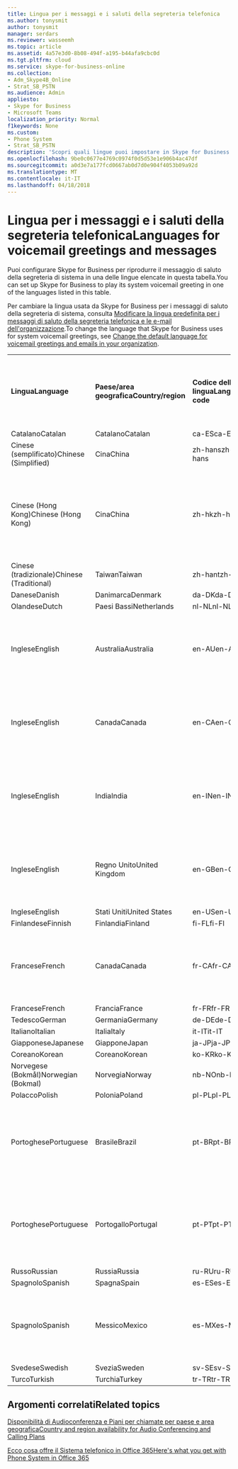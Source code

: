 ```yaml
---
title: Lingua per i messaggi e i saluti della segreteria telefonica
ms.author: tonysmit
author: tonysmit
manager: serdars
ms.reviewer: wasseemh
ms.topic: article
ms.assetid: 4a57e3d0-8b08-494f-a195-b44afa9cbc0d
ms.tgt.pltfrm: cloud
ms.service: skype-for-business-online
ms.collection:
- Adm_Skype4B_Online
- Strat_SB_PSTN
ms.audience: Admin
appliesto:
- Skype for Business
- Microsoft Teams
localization_priority: Normal
f1keywords: None
ms.custom:
- Phone System
- Strat_SB_PSTN
description: 'Scopri quali lingue puoi impostare in Skype for Business per i messaggi di sistema predefiniti. '
ms.openlocfilehash: 9be0c0677e4769c0974f0d5d53e1e906b4ac47df
ms.sourcegitcommit: a0d3e7a177fcd0667ab0d7d0e904f4053b09a92d
ms.translationtype: MT
ms.contentlocale: it-IT
ms.lasthandoff: 04/18/2018
---
```

# <a name="languages-for-voicemail-greetings-and-messages"></a><span data-ttu-id="96e02-103">Lingua per i messaggi e i saluti della segreteria telefonica</span><span class="sxs-lookup"><span data-stu-id="96e02-103">Languages for voicemail greetings and messages</span></span>

<span data-ttu-id="96e02-104">Puoi configurare Skype for Business per riprodurre il messaggio di saluto della segreteria di sistema in una delle lingue elencate in questa tabella.</span><span class="sxs-lookup"><span data-stu-id="96e02-104">You can set up Skype for Business to play its system voicemail greeting in one of the languages listed in this table.</span></span>
  
<span data-ttu-id="96e02-105">Per cambiare la lingua usata da Skype for Business per i messaggi di saluto della segreteria di sistema, consulta [Modificare la lingua predefinita per i messaggi di saluto della segreteria telefonica e le e-mail dell'organizzazione](change-the-default-language-for-greetings-and-emails.md).</span><span class="sxs-lookup"><span data-stu-id="96e02-105">To change the language that Skype for Business uses for system voicemail greetings, see [Change the default language for voicemail greetings and emails in your organization](change-the-default-language-for-greetings-and-emails.md).</span></span>
  
|||||||
|:-----|:-----|:-----|:-----|:-----|:-----|
|<span data-ttu-id="96e02-106">**Lingua**</span><span class="sxs-lookup"><span data-stu-id="96e02-106">**Language**</span></span> <br/> |<span data-ttu-id="96e02-107">**Paese/area geografica**</span><span class="sxs-lookup"><span data-stu-id="96e02-107">**Country/region**</span></span> <br/> |<span data-ttu-id="96e02-108">**Codice della lingua**</span><span class="sxs-lookup"><span data-stu-id="96e02-108">**Language code**</span></span> <br/> |<span data-ttu-id="96e02-109">**Disponibile da mostrare agli utenti in una e-mail?**</span><span class="sxs-lookup"><span data-stu-id="96e02-109">**Available for a user to see it in email?**</span></span> <br/> |<span data-ttu-id="96e02-110">**Disponibile quando l'utente chiama?**</span><span class="sxs-lookup"><span data-stu-id="96e02-110">**Available when the user calls in?**</span></span> <br/> |<span data-ttu-id="96e02-111">**Trascrizione disponibile?**</span><span class="sxs-lookup"><span data-stu-id="96e02-111">**Transcription available?**</span></span> <br/> |
|<span data-ttu-id="96e02-112">Catalano</span><span class="sxs-lookup"><span data-stu-id="96e02-112">Catalan</span></span>  <br/> |<span data-ttu-id="96e02-113">Catalano</span><span class="sxs-lookup"><span data-stu-id="96e02-113">Catalan</span></span>  <br/> |<span data-ttu-id="96e02-114">ca-ES</span><span class="sxs-lookup"><span data-stu-id="96e02-114">ca-ES</span></span>  <br/> |<span data-ttu-id="96e02-115">Sì</span><span class="sxs-lookup"><span data-stu-id="96e02-115">Yes</span></span>  <br/> |<span data-ttu-id="96e02-116">Sì</span><span class="sxs-lookup"><span data-stu-id="96e02-116">Yes</span></span>  <br/> |<span data-ttu-id="96e02-117">No</span><span class="sxs-lookup"><span data-stu-id="96e02-117">No</span></span>  <br/> |
|<span data-ttu-id="96e02-118">Cinese (semplificato)</span><span class="sxs-lookup"><span data-stu-id="96e02-118">Chinese (Simplified)</span></span>  <br/> |<span data-ttu-id="96e02-119">Cina</span><span class="sxs-lookup"><span data-stu-id="96e02-119">China</span></span>  <br/> |<span data-ttu-id="96e02-120">zh-hans</span><span class="sxs-lookup"><span data-stu-id="96e02-120">zh-hans</span></span>  <br/> |<span data-ttu-id="96e02-121">Sì</span><span class="sxs-lookup"><span data-stu-id="96e02-121">Yes</span></span>  <br/> |<span data-ttu-id="96e02-122">Sì</span><span class="sxs-lookup"><span data-stu-id="96e02-122">Yes</span></span>  <br/> |<span data-ttu-id="96e02-123">Sì</span><span class="sxs-lookup"><span data-stu-id="96e02-123">Yes</span></span>  <br/> |
|<span data-ttu-id="96e02-124">Cinese (Hong Kong)</span><span class="sxs-lookup"><span data-stu-id="96e02-124">Chinese (Hong Kong)</span></span>  <br/> |<span data-ttu-id="96e02-125">Cina</span><span class="sxs-lookup"><span data-stu-id="96e02-125">China</span></span>  <br/> |<span data-ttu-id="96e02-126">zh-hk</span><span class="sxs-lookup"><span data-stu-id="96e02-126">zh-hk</span></span>  <br/> |<span data-ttu-id="96e02-127">Sì, ma viene utilizzato il cinese (tradizionale) (zh-hant).</span><span class="sxs-lookup"><span data-stu-id="96e02-127">Yes, but Chinese (Traditional) (zh-hant) is used.</span></span>  <br/> | <span data-ttu-id="96e02-128">Sì</span><span class="sxs-lookup"><span data-stu-id="96e02-128">Yes</span></span> <br/> |<span data-ttu-id="96e02-129">Sì, ma viene utilizzato il cinese (tradizionale) (zh-hant).</span><span class="sxs-lookup"><span data-stu-id="96e02-129">Yes, but Chinese (Traditional) (zh-hant) is used.</span></span>  <br/> |
|<span data-ttu-id="96e02-130">Cinese (tradizionale)</span><span class="sxs-lookup"><span data-stu-id="96e02-130">Chinese (Traditional)</span></span>  <br/> |<span data-ttu-id="96e02-131">Taiwan</span><span class="sxs-lookup"><span data-stu-id="96e02-131">Taiwan</span></span>  <br/> |<span data-ttu-id="96e02-132">zh-hant</span><span class="sxs-lookup"><span data-stu-id="96e02-132">zh-hant</span></span>  <br/> |<span data-ttu-id="96e02-133">Sì</span><span class="sxs-lookup"><span data-stu-id="96e02-133">Yes</span></span>  <br/> |<span data-ttu-id="96e02-134">Sì</span><span class="sxs-lookup"><span data-stu-id="96e02-134">Yes</span></span>  <br/> |<span data-ttu-id="96e02-135">No</span><span class="sxs-lookup"><span data-stu-id="96e02-135">No</span></span>  <br/> |
|<span data-ttu-id="96e02-136">Danese</span><span class="sxs-lookup"><span data-stu-id="96e02-136">Danish</span></span>  <br/> |<span data-ttu-id="96e02-137">Danimarca</span><span class="sxs-lookup"><span data-stu-id="96e02-137">Denmark</span></span>  <br/> |<span data-ttu-id="96e02-138">da-DK</span><span class="sxs-lookup"><span data-stu-id="96e02-138">da-DK</span></span>  <br/> |<span data-ttu-id="96e02-139">Sì</span><span class="sxs-lookup"><span data-stu-id="96e02-139">Yes</span></span>  <br/> |<span data-ttu-id="96e02-140">Sì</span><span class="sxs-lookup"><span data-stu-id="96e02-140">Yes</span></span>  <br/> |<span data-ttu-id="96e02-141">No</span><span class="sxs-lookup"><span data-stu-id="96e02-141">No</span></span>  <br/> |
|<span data-ttu-id="96e02-142">Olandese</span><span class="sxs-lookup"><span data-stu-id="96e02-142">Dutch</span></span>  <br/> |<span data-ttu-id="96e02-143">Paesi Bassi</span><span class="sxs-lookup"><span data-stu-id="96e02-143">Netherlands</span></span>  <br/> |<span data-ttu-id="96e02-144">nl-NL</span><span class="sxs-lookup"><span data-stu-id="96e02-144">nl-NL</span></span>  <br/> |<span data-ttu-id="96e02-145">Sì</span><span class="sxs-lookup"><span data-stu-id="96e02-145">Yes</span></span>  <br/> |<span data-ttu-id="96e02-146">Sì</span><span class="sxs-lookup"><span data-stu-id="96e02-146">Yes</span></span>  <br/> |<span data-ttu-id="96e02-147">No</span><span class="sxs-lookup"><span data-stu-id="96e02-147">No</span></span>  <br/> |
|<span data-ttu-id="96e02-148">Inglese</span><span class="sxs-lookup"><span data-stu-id="96e02-148">English</span></span>  <br/> |<span data-ttu-id="96e02-149">Australia</span><span class="sxs-lookup"><span data-stu-id="96e02-149">Australia</span></span>  <br/> |<span data-ttu-id="96e02-150">en-AU</span><span class="sxs-lookup"><span data-stu-id="96e02-150">en-AU</span></span>  <br/> |<span data-ttu-id="96e02-151">Sì, ma viene utilizzato l'inglese americano (en-US).</span><span class="sxs-lookup"><span data-stu-id="96e02-151">Yes, but US English (en-US) is used.</span></span>  <br/> |<span data-ttu-id="96e02-152">Sì</span><span class="sxs-lookup"><span data-stu-id="96e02-152">Yes</span></span>  <br/> |<span data-ttu-id="96e02-153">Sì, ma viene utilizzato l'inglese americano (en-US).</span><span class="sxs-lookup"><span data-stu-id="96e02-153">Yes, but US English (en-US) is used.</span></span>  <br/> |
|<span data-ttu-id="96e02-154">Inglese</span><span class="sxs-lookup"><span data-stu-id="96e02-154">English</span></span>  <br/> |<span data-ttu-id="96e02-155">Canada</span><span class="sxs-lookup"><span data-stu-id="96e02-155">Canada</span></span>  <br/> |<span data-ttu-id="96e02-156">en-CA</span><span class="sxs-lookup"><span data-stu-id="96e02-156">en-CA</span></span>  <br/> |<span data-ttu-id="96e02-157">Sì, ma viene utilizzato l'inglese americano (en-US).</span><span class="sxs-lookup"><span data-stu-id="96e02-157">Yes, but US English (en-US) is used.</span></span>  <br/> |<span data-ttu-id="96e02-158">Sì</span><span class="sxs-lookup"><span data-stu-id="96e02-158">Yes</span></span>  <br/> |<span data-ttu-id="96e02-159">Sì, ma viene utilizzato l'inglese americano (en-US).</span><span class="sxs-lookup"><span data-stu-id="96e02-159">Yes, but US English (en-US) is used.</span></span>  <br/> |
|<span data-ttu-id="96e02-160">Inglese</span><span class="sxs-lookup"><span data-stu-id="96e02-160">English</span></span>  <br/> |<span data-ttu-id="96e02-161">India</span><span class="sxs-lookup"><span data-stu-id="96e02-161">India</span></span>  <br/> |<span data-ttu-id="96e02-162">en-IN</span><span class="sxs-lookup"><span data-stu-id="96e02-162">en-IN</span></span>  <br/> |<span data-ttu-id="96e02-163">Sì, ma viene utilizzato l'inglese americano (en-US).</span><span class="sxs-lookup"><span data-stu-id="96e02-163">Yes, but US English (en-US) is used.</span></span>  <br/> |<span data-ttu-id="96e02-164">Sì</span><span class="sxs-lookup"><span data-stu-id="96e02-164">Yes</span></span>  <br/> |<span data-ttu-id="96e02-165">Sì, ma viene utilizzato l'inglese americano (en-US).</span><span class="sxs-lookup"><span data-stu-id="96e02-165">Yes, but US English (en-US) is used.</span></span>  <br/> |
|<span data-ttu-id="96e02-166">Inglese</span><span class="sxs-lookup"><span data-stu-id="96e02-166">English</span></span>  <br/> |<span data-ttu-id="96e02-167">Regno Unito</span><span class="sxs-lookup"><span data-stu-id="96e02-167">United Kingdom</span></span>  <br/> |<span data-ttu-id="96e02-168">en-GB</span><span class="sxs-lookup"><span data-stu-id="96e02-168">en-GB</span></span>  <br/> |<span data-ttu-id="96e02-169">Sì, ma viene utilizzato l'inglese americano (en-US).</span><span class="sxs-lookup"><span data-stu-id="96e02-169">Yes, but US English (en-US) is used.</span></span>  <br/> |<span data-ttu-id="96e02-170">Sì</span><span class="sxs-lookup"><span data-stu-id="96e02-170">Yes</span></span>  <br/> |<span data-ttu-id="96e02-171">Sì, ma viene utilizzato l'inglese americano (en-US).</span><span class="sxs-lookup"><span data-stu-id="96e02-171">Yes, but US English (en-US) is used.</span></span>  <br/> |
|<span data-ttu-id="96e02-172">Inglese</span><span class="sxs-lookup"><span data-stu-id="96e02-172">English</span></span>  <br/> |<span data-ttu-id="96e02-173">Stati Uniti</span><span class="sxs-lookup"><span data-stu-id="96e02-173">United States</span></span>  <br/> |<span data-ttu-id="96e02-174">en-US</span><span class="sxs-lookup"><span data-stu-id="96e02-174">en-US</span></span>  <br/> |<span data-ttu-id="96e02-175">Sì</span><span class="sxs-lookup"><span data-stu-id="96e02-175">Yes</span></span>  <br/> |<span data-ttu-id="96e02-176">Sì</span><span class="sxs-lookup"><span data-stu-id="96e02-176">Yes</span></span>  <br/> |<span data-ttu-id="96e02-177">Sì</span><span class="sxs-lookup"><span data-stu-id="96e02-177">Yes</span></span>  <br/> |
|<span data-ttu-id="96e02-178">Finlandese</span><span class="sxs-lookup"><span data-stu-id="96e02-178">Finnish</span></span>  <br/> |<span data-ttu-id="96e02-179">Finlandia</span><span class="sxs-lookup"><span data-stu-id="96e02-179">Finland</span></span>  <br/> |<span data-ttu-id="96e02-180">fi-FL</span><span class="sxs-lookup"><span data-stu-id="96e02-180">fi-Fl</span></span>  <br/> |<span data-ttu-id="96e02-181">Sì</span><span class="sxs-lookup"><span data-stu-id="96e02-181">Yes</span></span>  <br/> |<span data-ttu-id="96e02-182">Sì</span><span class="sxs-lookup"><span data-stu-id="96e02-182">Yes</span></span>  <br/> |<span data-ttu-id="96e02-183">No</span><span class="sxs-lookup"><span data-stu-id="96e02-183">No</span></span>  <br/> |
|<span data-ttu-id="96e02-184">Francese</span><span class="sxs-lookup"><span data-stu-id="96e02-184">French</span></span>  <br/> |<span data-ttu-id="96e02-185">Canada</span><span class="sxs-lookup"><span data-stu-id="96e02-185">Canada</span></span>  <br/> |<span data-ttu-id="96e02-186">fr-CA</span><span class="sxs-lookup"><span data-stu-id="96e02-186">fr-CA</span></span>  <br/> |<span data-ttu-id="96e02-187">Sì, ma viene utilizzato il francese continentale (fr-FR).</span><span class="sxs-lookup"><span data-stu-id="96e02-187">Yes, but France French (fr-FR) is used.</span></span>  <br/> |<span data-ttu-id="96e02-188">Sì</span><span class="sxs-lookup"><span data-stu-id="96e02-188">Yes</span></span>  <br/> |<span data-ttu-id="96e02-189">Sì, ma viene utilizzato il francese continentale (fr-FR).</span><span class="sxs-lookup"><span data-stu-id="96e02-189">Yes, but France French (fr-FR) is used.</span></span>  <br/> |
|<span data-ttu-id="96e02-190">Francese</span><span class="sxs-lookup"><span data-stu-id="96e02-190">French</span></span>  <br/> |<span data-ttu-id="96e02-191">Francia</span><span class="sxs-lookup"><span data-stu-id="96e02-191">France</span></span>  <br/> |<span data-ttu-id="96e02-192">fr-FR</span><span class="sxs-lookup"><span data-stu-id="96e02-192">fr-FR</span></span>  <br/> |<span data-ttu-id="96e02-193">Sì</span><span class="sxs-lookup"><span data-stu-id="96e02-193">Yes</span></span>  <br/> |<span data-ttu-id="96e02-194">Sì</span><span class="sxs-lookup"><span data-stu-id="96e02-194">Yes</span></span>  <br/> |<span data-ttu-id="96e02-195">Sì</span><span class="sxs-lookup"><span data-stu-id="96e02-195">Yes</span></span>  <br/> |
|<span data-ttu-id="96e02-196">Tedesco</span><span class="sxs-lookup"><span data-stu-id="96e02-196">German</span></span>  <br/> |<span data-ttu-id="96e02-197">Germania</span><span class="sxs-lookup"><span data-stu-id="96e02-197">Germany</span></span>  <br/> |<span data-ttu-id="96e02-198">de-DE</span><span class="sxs-lookup"><span data-stu-id="96e02-198">de-DE</span></span>  <br/> |<span data-ttu-id="96e02-199">Sì</span><span class="sxs-lookup"><span data-stu-id="96e02-199">Yes</span></span>  <br/> |<span data-ttu-id="96e02-200">Sì</span><span class="sxs-lookup"><span data-stu-id="96e02-200">Yes</span></span>  <br/> |<span data-ttu-id="96e02-201">Sì</span><span class="sxs-lookup"><span data-stu-id="96e02-201">Yes</span></span>  <br/> |
|<span data-ttu-id="96e02-202">Italiano</span><span class="sxs-lookup"><span data-stu-id="96e02-202">Italian</span></span>  <br/> |<span data-ttu-id="96e02-203">Italia</span><span class="sxs-lookup"><span data-stu-id="96e02-203">Italy</span></span>  <br/> |<span data-ttu-id="96e02-204">it-IT</span><span class="sxs-lookup"><span data-stu-id="96e02-204">it-IT</span></span>  <br/> |<span data-ttu-id="96e02-205">Sì</span><span class="sxs-lookup"><span data-stu-id="96e02-205">Yes</span></span>  <br/> |<span data-ttu-id="96e02-206">Sì</span><span class="sxs-lookup"><span data-stu-id="96e02-206">Yes</span></span>  <br/> |<span data-ttu-id="96e02-207">Sì</span><span class="sxs-lookup"><span data-stu-id="96e02-207">Yes</span></span>  <br/> |
|<span data-ttu-id="96e02-208">Giapponese</span><span class="sxs-lookup"><span data-stu-id="96e02-208">Japanese</span></span>  <br/> |<span data-ttu-id="96e02-209">Giappone</span><span class="sxs-lookup"><span data-stu-id="96e02-209">Japan</span></span>  <br/> |<span data-ttu-id="96e02-210">ja-JP</span><span class="sxs-lookup"><span data-stu-id="96e02-210">ja-JP</span></span>  <br/> |<span data-ttu-id="96e02-211">Sì</span><span class="sxs-lookup"><span data-stu-id="96e02-211">Yes</span></span>  <br/> |<span data-ttu-id="96e02-212">Sì</span><span class="sxs-lookup"><span data-stu-id="96e02-212">Yes</span></span>  <br/> |<span data-ttu-id="96e02-213">No</span><span class="sxs-lookup"><span data-stu-id="96e02-213">No</span></span>  <br/> |
|<span data-ttu-id="96e02-214">Coreano</span><span class="sxs-lookup"><span data-stu-id="96e02-214">Korean</span></span>  <br/> |<span data-ttu-id="96e02-215">Coreano</span><span class="sxs-lookup"><span data-stu-id="96e02-215">Korean</span></span>  <br/> |<span data-ttu-id="96e02-216">ko-KR</span><span class="sxs-lookup"><span data-stu-id="96e02-216">ko-KR</span></span>  <br/> |<span data-ttu-id="96e02-217">Sì</span><span class="sxs-lookup"><span data-stu-id="96e02-217">Yes</span></span>  <br/> |<span data-ttu-id="96e02-218">Sì</span><span class="sxs-lookup"><span data-stu-id="96e02-218">Yes</span></span>  <br/> |<span data-ttu-id="96e02-219">No</span><span class="sxs-lookup"><span data-stu-id="96e02-219">No</span></span>  <br/> |
|<span data-ttu-id="96e02-220">Norvegese (Bokmål)</span><span class="sxs-lookup"><span data-stu-id="96e02-220">Norwegian (Bokmal)</span></span>  <br/> |<span data-ttu-id="96e02-221">Norvegia</span><span class="sxs-lookup"><span data-stu-id="96e02-221">Norway</span></span>  <br/> |<span data-ttu-id="96e02-222">nb-NO</span><span class="sxs-lookup"><span data-stu-id="96e02-222">nb-NO</span></span>  <br/> |<span data-ttu-id="96e02-223">Sì</span><span class="sxs-lookup"><span data-stu-id="96e02-223">Yes</span></span>  <br/> |<span data-ttu-id="96e02-224">Sì</span><span class="sxs-lookup"><span data-stu-id="96e02-224">Yes</span></span>  <br/> |<span data-ttu-id="96e02-225">No</span><span class="sxs-lookup"><span data-stu-id="96e02-225">No</span></span>  <br/> |
|<span data-ttu-id="96e02-226">Polacco</span><span class="sxs-lookup"><span data-stu-id="96e02-226">Polish</span></span>  <br/> |<span data-ttu-id="96e02-227">Polonia</span><span class="sxs-lookup"><span data-stu-id="96e02-227">Poland</span></span>  <br/> |<span data-ttu-id="96e02-228">pl-PL</span><span class="sxs-lookup"><span data-stu-id="96e02-228">pl-PL</span></span>  <br/> |<span data-ttu-id="96e02-229">Sì</span><span class="sxs-lookup"><span data-stu-id="96e02-229">Yes</span></span>  <br/> | <span data-ttu-id="96e02-230">Sì</span><span class="sxs-lookup"><span data-stu-id="96e02-230">Yes</span></span> <br/> |<span data-ttu-id="96e02-231">No</span><span class="sxs-lookup"><span data-stu-id="96e02-231">No</span></span>  <br/> |
|<span data-ttu-id="96e02-232">Portoghese</span><span class="sxs-lookup"><span data-stu-id="96e02-232">Portuguese</span></span>  <br/> |<span data-ttu-id="96e02-233">Brasile</span><span class="sxs-lookup"><span data-stu-id="96e02-233">Brazil</span></span>  <br/> |<span data-ttu-id="96e02-234">pt-BR</span><span class="sxs-lookup"><span data-stu-id="96e02-234">pt-BR</span></span>  <br/> |<span data-ttu-id="96e02-235">Sì, ma viene utilizzato il portoghese continentale (pt-PT).</span><span class="sxs-lookup"><span data-stu-id="96e02-235">Yes, but Portugal Portuguese (pt-PT) is used.</span></span>  <br/> |<span data-ttu-id="96e02-236">Sì</span><span class="sxs-lookup"><span data-stu-id="96e02-236">Yes</span></span>  <br/> |<span data-ttu-id="96e02-237">Sì</span><span class="sxs-lookup"><span data-stu-id="96e02-237">Yes</span></span>  <br/> |
|<span data-ttu-id="96e02-238">Portoghese</span><span class="sxs-lookup"><span data-stu-id="96e02-238">Portuguese</span></span>  <br/> |<span data-ttu-id="96e02-239">Portogallo</span><span class="sxs-lookup"><span data-stu-id="96e02-239">Portugal</span></span>  <br/> |<span data-ttu-id="96e02-240">pt-PT</span><span class="sxs-lookup"><span data-stu-id="96e02-240">pt-PT</span></span>  <br/> |<span data-ttu-id="96e02-241">Sì</span><span class="sxs-lookup"><span data-stu-id="96e02-241">Yes</span></span>  <br/> |<span data-ttu-id="96e02-242">Sì</span><span class="sxs-lookup"><span data-stu-id="96e02-242">Yes</span></span>  <br/> |<span data-ttu-id="96e02-243">Sì, ma viene utilizzato il portoghese brasiliano (pt-BR).</span><span class="sxs-lookup"><span data-stu-id="96e02-243">Yes, but Brazil Portuguese (pt-BR) is used.</span></span>  <br/> |
|<span data-ttu-id="96e02-244">Russo</span><span class="sxs-lookup"><span data-stu-id="96e02-244">Russian</span></span>  <br/> |<span data-ttu-id="96e02-245">Russia</span><span class="sxs-lookup"><span data-stu-id="96e02-245">Russia</span></span>  <br/> |<span data-ttu-id="96e02-246">ru-RU</span><span class="sxs-lookup"><span data-stu-id="96e02-246">ru-RU</span></span>  <br/> |<span data-ttu-id="96e02-247">Sì</span><span class="sxs-lookup"><span data-stu-id="96e02-247">Yes</span></span>  <br/> |<span data-ttu-id="96e02-248">Sì</span><span class="sxs-lookup"><span data-stu-id="96e02-248">Yes</span></span>  <br/> |<span data-ttu-id="96e02-249">No</span><span class="sxs-lookup"><span data-stu-id="96e02-249">No</span></span>  <br/> |
|<span data-ttu-id="96e02-250">Spagnolo</span><span class="sxs-lookup"><span data-stu-id="96e02-250">Spanish</span></span>  <br/> |<span data-ttu-id="96e02-251">Spagna</span><span class="sxs-lookup"><span data-stu-id="96e02-251">Spain</span></span>  <br/> |<span data-ttu-id="96e02-252">es-ES</span><span class="sxs-lookup"><span data-stu-id="96e02-252">es-ES</span></span>  <br/> |<span data-ttu-id="96e02-253">Sì</span><span class="sxs-lookup"><span data-stu-id="96e02-253">Yes</span></span>  <br/> |<span data-ttu-id="96e02-254">Sì</span><span class="sxs-lookup"><span data-stu-id="96e02-254">Yes</span></span>  <br/> |<span data-ttu-id="96e02-255">Sì</span><span class="sxs-lookup"><span data-stu-id="96e02-255">Yes</span></span>  <br/> |
|<span data-ttu-id="96e02-256">Spagnolo</span><span class="sxs-lookup"><span data-stu-id="96e02-256">Spanish</span></span>  <br/> |<span data-ttu-id="96e02-257">Messico</span><span class="sxs-lookup"><span data-stu-id="96e02-257">Mexico</span></span>  <br/> |<span data-ttu-id="96e02-258">es-MX</span><span class="sxs-lookup"><span data-stu-id="96e02-258">es-MX</span></span>  <br/> |<span data-ttu-id="96e02-259">Sì, ma viene utilizzato lo spagnolo continentale (es-ES).</span><span class="sxs-lookup"><span data-stu-id="96e02-259">Yes, but Spain Spanish (es-ES) is used.</span></span>  <br/> |<span data-ttu-id="96e02-260">Sì</span><span class="sxs-lookup"><span data-stu-id="96e02-260">Yes</span></span>  <br/> |<span data-ttu-id="96e02-261">Sì, ma viene utilizzato lo spagnolo continentale (es-ES).</span><span class="sxs-lookup"><span data-stu-id="96e02-261">Yes, but Spain Spanish (es-ES) is used.</span></span>  <br/> |
|<span data-ttu-id="96e02-262">Svedese</span><span class="sxs-lookup"><span data-stu-id="96e02-262">Swedish</span></span>  <br/> |<span data-ttu-id="96e02-263">Svezia</span><span class="sxs-lookup"><span data-stu-id="96e02-263">Sweden</span></span>  <br/> |<span data-ttu-id="96e02-264">sv-SE</span><span class="sxs-lookup"><span data-stu-id="96e02-264">sv-SE</span></span>  <br/> |<span data-ttu-id="96e02-265">Sì</span><span class="sxs-lookup"><span data-stu-id="96e02-265">Yes</span></span>  <br/> |<span data-ttu-id="96e02-266">Sì</span><span class="sxs-lookup"><span data-stu-id="96e02-266">Yes</span></span>  <br/> |<span data-ttu-id="96e02-267">No</span><span class="sxs-lookup"><span data-stu-id="96e02-267">No</span></span>  <br/> |
|<span data-ttu-id="96e02-268">Turco</span><span class="sxs-lookup"><span data-stu-id="96e02-268">Turkish</span></span>  <br/> |<span data-ttu-id="96e02-269">Turchia</span><span class="sxs-lookup"><span data-stu-id="96e02-269">Turkey</span></span>  <br/> |<span data-ttu-id="96e02-270">tr-TR</span><span class="sxs-lookup"><span data-stu-id="96e02-270">tr-TR</span></span>  <br/> |<span data-ttu-id="96e02-271">Sì</span><span class="sxs-lookup"><span data-stu-id="96e02-271">Yes</span></span>  <br/> |<span data-ttu-id="96e02-272">Sì</span><span class="sxs-lookup"><span data-stu-id="96e02-272">Yes</span></span>  <br/> |<span data-ttu-id="96e02-273">No</span><span class="sxs-lookup"><span data-stu-id="96e02-273">No</span></span>  <br/> |
   
## <a name="related-topics"></a><span data-ttu-id="96e02-274">Argomenti correlati</span><span class="sxs-lookup"><span data-stu-id="96e02-274">Related topics</span></span>
[<span data-ttu-id="96e02-275">Disponibilità di Audioconferenza e Piani per chiamate per paese e area geografica</span><span class="sxs-lookup"><span data-stu-id="96e02-275">Country and region availability for Audio Conferencing and Calling Plans</span></span>](../../country-and-region-availability-for-audio-conferencing-and-calling-plans/country-and-region-availability-for-audio-conferencing-and-calling-plans.md)

[<span data-ttu-id="96e02-276">Ecco cosa offre il Sistema telefonico in Office 365</span><span class="sxs-lookup"><span data-stu-id="96e02-276">Here's what you get with Phone System in Office 365</span></span>](../../what-is-phone-system-in-office-365/here-s-what-you-get-with-phone-system.md)
  
  
 